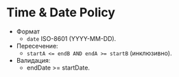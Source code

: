 # Time & Date Policy

- Формат
    - `date` ISO-8601 (YYYY-MM-DD).
- Пересечение:
    - `startA <= endB AND endA >= startB` (инклюзивно).
- Валидация:
    - endDate >= startDate.
